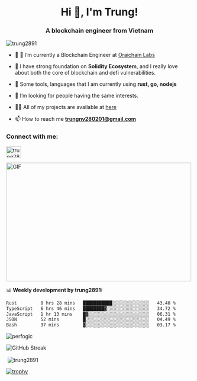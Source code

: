 <h1 align="center">Hi 👋, I'm Trung!</h1>
<h3 align="center">A blockchain engineer from Vietnam</h3>
<p align="left"> <img src="https://komarev.com/ghpvc/?username=trung2891&label=Profile%20views&color=0e75b6&style=flat" alt="trung2891" /> </p>

- 🌱 🔭 I’m currently a Blockchain Engineer at [Oraichain Labs](https://github.com/oraichain)

- 📖 I have strong foundation on **Solidity Ecosystem**, and I really love about both the core of blockchain and defi vulnerabilities.

- 💬 Some tools, languages that I am currently using **rust, go, nodejs**

- 🤝 I’m looking for people having the same interests.

- 👨‍💻 All of my projects are available at [here](https://github.com/trung2891?tab=repositories)

- 📫 How to reach me **trungnv280201@gmail.com**


<h3 align="left">Connect with me:</h3>
<p align="left">
<a href="https://www.linkedin.com/in/trung-nguyen-09a5a5205/" target="blank"><img align="center" src="https://raw.githubusercontent.com/rahuldkjain/github-profile-readme-generator/master/src/images/icons/Social/linked-in-alt.svg" alt="trung2891" height="30" width="40" /></a>
</p>
<img align="center" alt="GIF" src="https://media.giphy.com/media/v1.Y2lkPTc5MGI3NjExaGx2OTI2N240MnFxdWYxZmY5NHJwaDI4MmQ0MTl6bHY5cmsxNm90OSZlcD12MV9pbnRlcm5hbF9naWZfYnlfaWQmY3Q9Zw/lQJNunHwZ32RGilGRO/giphy.gif" width="500" height="320" />

📊 **Weekly development by trung2891:**

<!--START_SECTION:waka-->

```txt
Rust         8 hrs 28 mins   ███████████░░░░░░░░░░░░░░   43.40 %
TypeScript   6 hrs 46 mins   ████████▓░░░░░░░░░░░░░░░░   34.72 %
JavaScript   1 hr 13 mins    █▓░░░░░░░░░░░░░░░░░░░░░░░   06.31 %
JSON         52 mins         █░░░░░░░░░░░░░░░░░░░░░░░░   04.49 %
Bash         37 mins         ▓░░░░░░░░░░░░░░░░░░░░░░░░   03.17 %
```

<!--END_SECTION:waka-->

<p><img align="center" src="https://github-readme-stats.vercel.app/api/top-langs?username=trung2891&show_icons=true&locale=en&layout=compact" alt="perfogic" /></p>

![GitHub Streak](http://github-readme-streak-stats.herokuapp.com?user=trung2891&theme=dark&background=000004)

<p>&nbsp;<img align="center" src="https://github-readme-stats.vercel.app/api?username=trung2891&show_icons=true&locale=en" alt="trung2891" /></p>

[![trophy](https://github-profile-trophy.vercel.app/?username=trung2891&theme=onedark)]()
